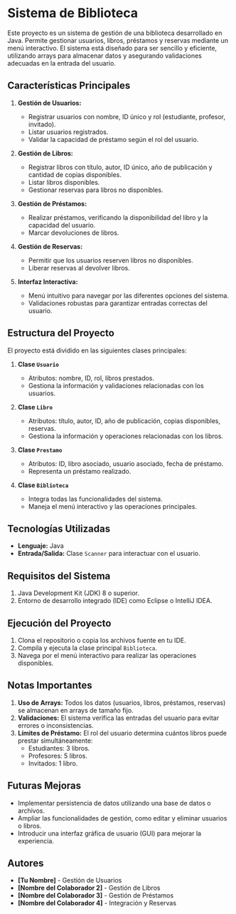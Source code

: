 # Sistema de Biblioteca

Este proyecto es un sistema de gestión de una biblioteca desarrollado en Java. Permite gestionar usuarios, libros, préstamos y reservas mediante un menú interactivo. El sistema está diseñado para ser sencillo y eficiente, utilizando arrays para almacenar datos y asegurando validaciones adecuadas en la entrada del usuario.

## Características Principales

1. **Gestión de Usuarios:**
   - Registrar usuarios con nombre, ID único y rol (estudiante, profesor, invitado).
   - Listar usuarios registrados.
   - Validar la capacidad de préstamo según el rol del usuario.

2. **Gestión de Libros:**
   - Registrar libros con título, autor, ID único, año de publicación y cantidad de copias disponibles.
   - Listar libros disponibles.
   - Gestionar reservas para libros no disponibles.

3. **Gestión de Préstamos:**
   - Realizar préstamos, verificando la disponibilidad del libro y la capacidad del usuario.
   - Marcar devoluciones de libros.

4. **Gestión de Reservas:**
   - Permitir que los usuarios reserven libros no disponibles.
   - Liberar reservas al devolver libros.

5. **Interfaz Interactiva:**
   - Menú intuitivo para navegar por las diferentes opciones del sistema.
   - Validaciones robustas para garantizar entradas correctas del usuario.

## Estructura del Proyecto

El proyecto está dividido en las siguientes clases principales:

1. **Clase `Usuario`**
   - Atributos: nombre, ID, rol, libros prestados.
   - Gestiona la información y validaciones relacionadas con los usuarios.

2. **Clase `Libro`**
   - Atributos: título, autor, ID, año de publicación, copias disponibles, reservas.
   - Gestiona la información y operaciones relacionadas con los libros.

3. **Clase `Prestamo`**
   - Atributos: ID, libro asociado, usuario asociado, fecha de préstamo.
   - Representa un préstamo realizado.

4. **Clase `Biblioteca`**
   - Integra todas las funcionalidades del sistema.
   - Maneja el menú interactivo y las operaciones principales.

## Tecnologías Utilizadas

- **Lenguaje:** Java
- **Entrada/Salida:** Clase `Scanner` para interactuar con el usuario.

## Requisitos del Sistema

1. Java Development Kit (JDK) 8 o superior.
2. Entorno de desarrollo integrado (IDE) como Eclipse o IntelliJ IDEA.

## Ejecución del Proyecto

1. Clona el repositorio o copia los archivos fuente en tu IDE.
2. Compila y ejecuta la clase principal `Biblioteca`.
3. Navega por el menú interactivo para realizar las operaciones disponibles.

## Notas Importantes

1. **Uso de Arrays:** Todos los datos (usuarios, libros, préstamos, reservas) se almacenan en arrays de tamaño fijo.
2. **Validaciones:** El sistema verifica las entradas del usuario para evitar errores o inconsistencias.
3. **Límites de Préstamo:** El rol del usuario determina cuántos libros puede prestar simultáneamente:
   - Estudiantes: 3 libros.
   - Profesores: 5 libros.
   - Invitados: 1 libro.

## Futuras Mejoras

- Implementar persistencia de datos utilizando una base de datos o archivos.
- Ampliar las funcionalidades de gestión, como editar y eliminar usuarios o libros.
- Introducir una interfaz gráfica de usuario (GUI) para mejorar la experiencia.

## Autores

- **[Tu Nombre]** - Gestión de Usuarios
- **[Nombre del Colaborador 2]** - Gestión de Libros
- **[Nombre del Colaborador 3]** - Gestión de Préstamos
- **[Nombre del Colaborador 4]** - Integración y Reservas

